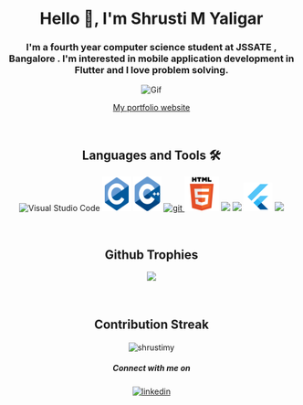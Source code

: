 <h1 align="center">Hello 👋, I'm Shrusti M Yaligar</h1>
<h3 align="center">I'm a fourth year computer science student at JSSATE , Bangalore . I'm interested in mobile application development in Flutter and I love problem solving.</h3>
<p align="center"><img  src="https://media1.giphy.com/media/L1R1tvI9svkIWwpVYr/giphy.gif" alt="Gif"  /></p>
<a  href="https://shrustimy.github.io/"><p align="center">My portfolio website</p></a>
<br/>
<h2 align="center">Languages and Tools 🛠️</h2>
<p align="center">  

  <img  alt="Visual Studio Code" width="50px" height="60px" src=https://raw.githubusercontent.com/bestofjs/bestofjs-webui/master/public/logos/vscode.svg />
  <img src="https://raw.githubusercontent.com/devicons/devicon/master/icons/c/c-original.svg" alt="c" width="50" height="60"/> </a>   
  <img src="https://raw.githubusercontent.com/devicons/devicon/master/icons/cplusplus/cplusplus-original.svg" alt="cplusplus" width="50" height="60"/> </a> 
  <a href="https://git-scm.com/" target="_blank"> <img src="https://www.vectorlogo.zone/logos/git-scm/git-scm-icon.svg" alt="git" width="50" height="60"/> </a>
  <img src="https://raw.githubusercontent.com/devicons/devicon/master/icons/html5/html5-original-wordmark.svg" alt="html5" width="60" height="60"/> </a> <!--<img width="60px"  src="https://img.icons8.com/color/2x/css3.png"> --> 
  <img width="60px" src="https://img.icons8.com/fluent/50/000000/console.png"/> 
 <img width="50px" src="https://img.icons8.com/color/2x/dart.png">  
  <img width="50px" height="50" src="https://raw.githubusercontent.com/github/explore/80688e429a7d4ef2fca1e82350fe8e3517d3494d/topics/flutter/flutter.png">
  <img width="50px" src="https://img.icons8.com/color/50/000000/firebase.png"/></p> 

<br />


<!--<p align="left"> <img src="https://komarev.com/ghpvc/?username=shrustimy&label=Profile%20views&color=0e75b6&style=flat" alt="shrustimy" /> </p>-->
<h2 align="center">Github Trophies</h2>
<p align="center">
  <a href="https://github.com/ryo-ma/github-profile-trophy" target="_blank">
    <img src="https://github-profile-trophy.vercel.app/?username=shrustimy&row=2&column=4&margin-w=8&margin-h=8&theme=gruvbox&count_private=true"/>
  </a>
</p>


<br>
<!-- <p align="center"><img align="center" src="https://github-readme-stats.vercel.app/api/top-langs?username=shrustimy&theme=gotham&show_icons=true&locale=en&layout=compact" alt="shrustimy" /></p>


<p align="center">&nbsp;<img align="center" src="https://github-readme-stats.vercel.app/api?username=shrustimy&theme=gotham&show_icons=true&locale=en" alt="shrustimy" /></p> -->

<h2 align="center">Contribution Streak</h2>
<p align="center"><img align="center" src="https://github-readme-streak-stats.herokuapp.com/?user=shrustimy&theme=gotham&" alt="shrustimy" /></p>

<h5 align="center">Connect with me on</h5>
<p align="center">
<!--<a href="https://www.hackerrank.com/shrustimy" target="blank"><img align="center" src="https://raw.githubusercontent.com/rahuldkjain/github-profile-readme-generator/master/src/images/icons/Social/hackerrank.svg" alt="shrustimy" height="30" width="40" /></a>-->
<a href="https://www.linkedin.com/in/shrusti-yaligar-379599212/" target="_blank">
<img src=https://cdn.jsdelivr.net/npm/simple-icons@v3/icons/linkedin.svg?&style=for-the-badge&logo=linkedin&logoColor=white alt=linkedin style="margin-bottom: 5px;" width="22px" />
</a>
 <!-- https://img.shields.io/badge/linkedin-%231E77B5.svg -->
</p>



